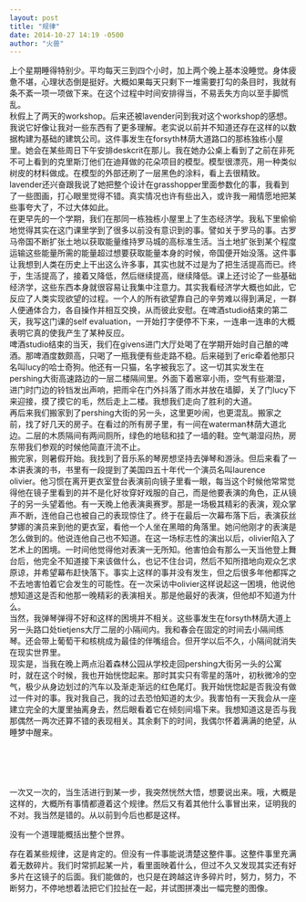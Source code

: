 ```yaml
---
layout: post
title: "规律"
date: 2014-10-27 14:19 -0500
author: "火兽"
---
```


上个星期睡得特别少。平均每天三到四个小时，加上两个晚上基本没睡觉。身体疲惫不堪，心理状态倒是挺好。大概如果每天只剩下一堆需要打勾的条目时，我就有条不紊一项一项做下来。在这个过程中时间安排得当，不易丢失方向以至手脚慌乱。<br>
秋假上了两天的workshop。后来还被lavender问到我对这个workshop的感想。我说它好像让我对一些东西有了更多理解。老实说以前并不知道还存在这样的以数据构建为基础的建筑公司。这件事发生在forsyth林荫大道路口的那栋独栋小屋里。她会在某些周日下午安排deskcrit在那儿。我在她办公桌上看到了之前在非死不可上看到的克里斯汀他们在迪拜做的花朵项目的模型。模型很漂亮，用一种类似树皮的材料做成。在模型的外部还刷了一层黑色的涂料，看上去很精致。lavender还兴奋跟我说了她把整个设计在grasshopper里面参数化的事，我看到了一些图画，打心眼里觉得不错。真实情况也许有些出入，或许我一厢情愿地把某些事夸大了，不过大体如此。<br>
在更早先的一个学期，我们在那同一栋独栋小屋里上了生态经济学。我私下里偷偷地觉得其实在这门课里学到了很多以前没有意识到的事。譬如关于罗马的事。古罗马帝国不断扩张土地以获取能量维持罗马城的高标准生活。当土地扩张到某个程度运输这些能量所需的能量超过想要获取能量本身的时候，帝国便开始没落。这件事让我想到人类在历史上干出这么许多事，其实也就不过是为了把生活提高而已。终于，生活提高了，接着又降低，然后继续提高，继续降低。课上还讨论了一些基础经济学，这些东西本身就很容易让我集中注意力。其实我看经济学大概也如此，它反应了人类实现欲望的过程。一个人的所有欲望靠自己的辛劳难以得到满足，一群人便通体合力，各自操作并相互交换，从而彼此安慰。在啤酒studio结束的第二天，我写这门课的self evaluation，一开始打字便停不下来，一连串一连串的大概表明它真的使我产生了某种反应。<br>
啤酒studio结束的当天，我们在givens进门大厅处喝了在学期开始时自己酿的啤酒。那啤酒度数颇高，只喝了一瓶我便有些走路不稳。后来碰到了eric牵着他那只名叫lucy的哈士奇狗。他还有一只猫，名字被我忘了。这一切其实发生在pershing大街高速路边的一层二楼隔间里。外面下着窸窣小雨，空气有些潮湿，进门时门边的铃铛发出声响，把雨伞在门外抖落了雨水并放在墙脚，关了门lucy下来迎接，摸了摸它的毛，然后走上二楼。我想我们走向了胜利的大道。<br>
再后来我们搬家到了pershing大街的另一头，这里更吵闹，也更混乱。搬家之前，找了好几天的房子。在看过的所有房子里，有一间在waterman林荫大道北边。二层的木质隔间有两间厕所，绿色的地毯和挂了一墙的鞋。空气潮湿闷热，房东带我们参观的时候他简直汗流不止。<br>
搬完家，则暑假开始。我找到了音乐系的琴房想坚持去弹琴和游泳。但后来看了一本讲表演的书，书里有一段提到了美国四五十年代一个演员名叫laurence olivier。他习惯在离开更衣室登台表演前向镜子里看一眼，每当这个时候他常常觉得他在镜子里看到的并不是化好妆穿好戏服的自己，而是他要表演的角色，正从镜子的另一头望着他。有一天晚上他表演奥赛罗。那是一场极其精彩的表演，观众掌声不断，连他自己也被自己的表现惊住了。终于在最后一次幕布落下后，表演荻丝梦娜的演员来到他的更衣室，看他一个人坐在黑暗的角落里。她问他刚才的表演是怎么做到的。他说连他自己也不知道。在这一场标志性的演出以后，olivier陷入了艺术上的困境。一时间他觉得他对表演一无所知。他害怕会有那么一天当他登上舞台后，他完全不知道接下来该做什么，也记不住台词，然后不知所措地向观众乞求原谅，并希望幕布赶快落下。事实上这样的事并没有发生，但之后很多年他都挥之不去地害怕着它会发生的可能性。在一次采访中olivier这样说起这一困境，他说他想知道这是否和他那一晚精彩的表演相关。那是他最好的表演，但他却不知道为什么。<br>
当然，我弹琴弹得不好和这样的困境并不相关。这些事发生在forsyth林荫大道上另一头路口处tietjens大厅二层的小隔间内。我和春会在固定的时间去小隔间练琴。还会带上葡萄干和核桃成为最佳的伴嘴组合。但开学以后不久，小隔间就消失在现实世界里。<br>
现实是，当我在晚上两点沿着森林公园从学校走回pershing大街另一头的公寓时，就在这个时候，我也开始恍惚起来。那时其实只有零星的落叶，初秋微冷的空气，极少从身边划过的汽车以及渐走渐远的红色尾灯。我开始恍惚起是否我没有做过一件对的事。我对我自己，我的过去恐怕知道的太少。我害怕有一天我会从一座建立完全的大厦里抽离身去，然后眼看着它在倾刻间塌下来。我想知道这是否与我那偶然一两次还算不错的表现相关。其余剩下的时间，我偶尔怀着满满的绝望，从睡梦中醒来。<br>
<br>
<br>
<br>
<br>
<br>
一次又一次的，当生活进行到某一步，我突然恍然大悟，想要说出来。哦，大概是这样的，大概所有事情都遵着这个规律。然后又有着其他什么事冒出来，证明我的不对。我当然是错的。从以前到今后也都是这样。

没有一个道理能概括出整个世界。

存在着某些规律，这是肯定的。但没有一件事能说清楚这整件事。这整件事里充满着无数碎片。我们时常抓起某一片，看里面映着什么，但过不久又发现其实还有好多片在这镜子的后面。我们能做的，也只是在跨越这许多碎片时，努力，努力，不断努力，不停地想着法把它们拉扯在一起，并试图拼凑出一幅完整的图像。
